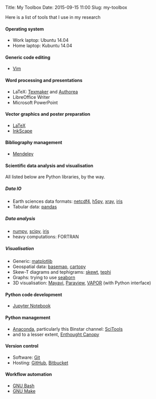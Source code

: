 Title: My Toolbox
Date: 2015-09-15 11:00 
Slug: my-toolbox

Here is a list of tools that I use in my research
#### Operating system
* Work laptop: Ubuntu 14.04
* Home laptop: Kubuntu 14.04

#### Generic code editing
* [Vim](http://www.vim.org/)

#### Word processing and presentations
* LaTeX: [Texmaker](http://xm1math.net/texmaker/) and [Authorea](http://authorea.com/)
* LibreOffice Writer
* Microsoft PowerPoint

#### Vector graphics and poster preparation
* [LaTeX](http://latextemplates.com/cat/conference-posters)
* [InkScape](http://inkscape.org/)

#### Bibliography management
* [Mendeley](http://mendeley.com/dashboard/)

#### Scientific data analysis and visualisation 
All listed below are Python libraries, by the way.
##### Data IO
* Earth sciences data formats: [netcdf4](http://unidata.github.io/netcdf4-python/), [h5py](http://docs.h5py.org/en/latest/), [xray](http://xray.readthedocs.org/en/stable/), [iris](http://scitools.org.uk/iris/index.html)
* Tabular data: [pandas](http://pandas.pydata.org/)
##### Data analysis
* [numpy](http://numpy.org/), [scipy](http://scipy.org/), [iris](http://scitools.org.uk/iris/index.html)
* heavy computations: FORTRAN
##### Visualisation
* Generic: [matplotlib](http://matplotlib.org/)
* Geospatial data: [basemap](http://matplotlib.org/basemap/), [cartopy](http://scitools.org.uk/cartopy/index.html)
* Skew-T diagrams and tephigrams: [skewt](http://pypi.python.org/pypi/SkewT), [tephi](http://tephi.readthedocs.org/en/latest/index.html)
* Graphs: trying to use [seaborn](http://stanford.edu/~mwaskom/software/seaborn/)
* 3D visualisation: [Mayavi](http://docs.enthought.com/mayavi/mayavi/), [Paraview](http://paraview.org/python/), [VAPOR](http://www.vapor.ucar.edu) (with Python interface)

#### Python code development
* [Jupyter Notebook](http://jupyter.org/)

#### Python management
* [Anaconda](http://store.continuum.io/cshop/anaconda/), particularly this Binstar channel: [SciTools](http://binstar.org/scitools)
* and to a lesser extent, [Enthought Canopy](http://enthought.com/products/canopy/)

#### Version control
* Software: [Git](http://git-scm.com/)
* Hosting: [GitHub](http://github.com/dennissergeev), [Bitbucket](http://bitbucket.org/meteoden)

#### Workflow automation
* [GNU Bash](http://gnu.org/software/bash/)
* [GNU Make](http://gnu.org/software/make/)
